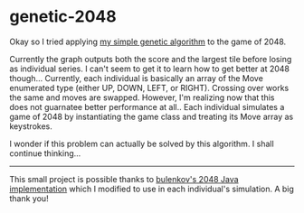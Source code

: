 # genetic-2048
Okay so I tried applying [my simple genetic algorithm](https://github.com/knazir/simple-ga) to the game of 2048.

Currently the graph outputs both the score and the largest tile before losing as individual series. I can't seem to get it to learn how to get better at 2048 though... Currently, each individual is basically an array of the Move enumerated type (either UP, DOWN, LEFT, or RIGHT). Crossing over works the same and moves are swapped. However, I'm realizing now that this does not guarnatee better performance at all.. Each individual simulates a game of 2048 by instantiating the game class and treating its Move array as keystrokes.

I wonder if this problem can actually be solved by this algorithm. I shall continue thinking...
___
This small project is possible thanks to [bulenkov's 2048 Java implementation](https://github.com/bulenkov/2048) which I modified to use in each individual's simulation. A big thank you!

